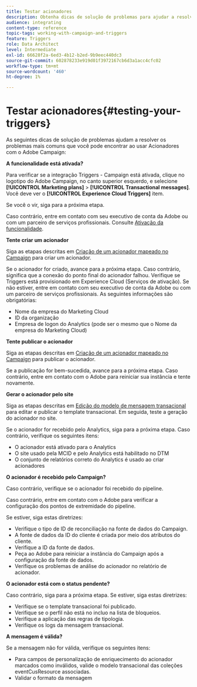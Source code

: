 ```yaml
---
title: Testar acionadores
description: Obtenha dicas de solução de problemas para ajudar a resolver os problemas mais comuns que você pode encontrar ao usar Triggers com o Adobe Campaign.
audience: integrating
content-type: reference
topic-tags: working-with-campaign-and-triggers
feature: Triggers
role: Data Architect
level: Intermediate
exl-id: 66628f2a-6ed3-4b12-b2ed-9b9eec440dc3
source-git-commit: 602878233e919d01f3972167cb6d3a1acc4cfc02
workflow-type: tm+mt
source-wordcount: '460'
ht-degree: 1%

---
```


# Testar acionadores{#testing-your-triggers}

As seguintes dicas de solução de problemas ajudam a resolver os problemas mais comuns que você pode encontrar ao usar Acionadores com o Adobe Campaign:

**A funcionalidade está ativada?**

Para verificar se a integração Triggers - Campaign está ativada, clique no logotipo do Adobe Campaign, no canto superior esquerdo, e selecione **[!UICONTROL Marketing plans]** > **[!UICONTROL Transactional messages]**. Você deve ver o **[!UICONTROL Experience Cloud Triggers]** item.

Se você o vir, siga para a próxima etapa.

Caso contrário, entre em contato com seu executivo de conta da Adobe ou com um parceiro de serviços profissionais. Consulte [Ativação da funcionalidade](../../integrating/using/configuring-triggers-in-experience-cloud.md#activating-the-functionality).

**Tente criar um acionador**

Siga as etapas descritas em [Criação de um acionador mapeado no Campaign](../../integrating/using/using-triggers-in-campaign.md#creating-a-mapped-trigger-in-campaign) para criar um acionador.

Se o acionador for criado, avance para a próxima etapa. Caso contrário, significa que a conexão do ponto final do acionador falhou. Verifique se Triggers está provisionado em Experience Cloud (Serviços de ativação). Se não estiver, entre em contato com seu executivo de conta da Adobe ou com um parceiro de serviços profissionais. As seguintes informações são obrigatórias:

* Nome da empresa do Marketing Cloud
* ID da organização
* Empresa de logon do Analytics (pode ser o mesmo que o Nome da empresa do Marketing Cloud)

**Tente publicar o acionador**

Siga as etapas descritas em [Criação de um acionador mapeado no Campaign](../../integrating/using/using-triggers-in-campaign.md#creating-a-mapped-trigger-in-campaign) para publicar o acionador.

Se a publicação for bem-sucedida, avance para a próxima etapa. Caso contrário, entre em contato com o Adobe para reiniciar sua instância e tente novamente.

**Gerar o acionador pelo site**

Siga as etapas descritas em [Edição do modelo de mensagem transacional](../../integrating/using/using-triggers-in-campaign.md#editing-the-transactional-message-template) para editar e publicar o template transacional. Em seguida, teste a geração do acionador no site.

Se o acionador for recebido pelo Analytics, siga para a próxima etapa. Caso contrário, verifique os seguintes itens:

* O acionador está ativado para o Analytics
* O site usado pela MCID e pelo Analytics está habilitado no DTM
* O conjunto de relatórios correto do Analytics é usado ao criar acionadores

**O acionador é recebido pelo Campaign?**

Caso contrário, verifique se o acionador foi recebido do pipeline.

Caso contrário, entre em contato com o Adobe para verificar a configuração dos pontos de extremidade do pipeline.

Se estiver, siga estas diretrizes:

* Verifique o tipo de ID de reconciliação na fonte de dados do Campaign.
* A fonte de dados da ID do cliente é criada por meio dos atributos do cliente.
* Verifique a ID da fonte de dados.
* Peça ao Adobe para reiniciar a instância do Campaign após a configuração da fonte de dados.
* Verifique os problemas de análise do acionador no relatório de acionador.

**O acionador está com o status pendente?**

Caso contrário, siga para a próxima etapa. Se estiver, siga estas diretrizes:

* Verifique se o template transacional foi publicado.
* Verifique se o perfil não está no incluo na lista de bloqueios.
* Verifique a aplicação das regras de tipologia.
* Verifique os logs da mensagem transacional.

**A mensagem é válida?**

Se a mensagem não for válida, verifique os seguintes itens:

* Para campos de personalização de enriquecimento do acionador marcados como inválidos, valide o modelo transacional das coleções eventCusResource associadas.
* Validar o formato da mensagem
